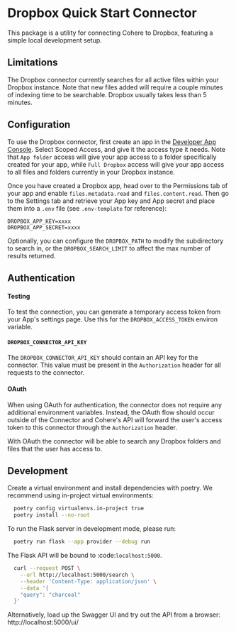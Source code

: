 # Dropbox Quick Start Connector

This package is a utility for connecting Cohere to Dropbox, featuring a simple local development setup.

## Limitations

The Dropbox connector currently searches for all active files within your Dropbox instance. Note that new files added will require a couple minutes of indexing time to be searchable. Dropbox usually takes less than 5 minutes.

## Configuration

To use the Dropbox connector, first create an app in the [Developer App Console](https://www.dropbox.com/developers/apps). Select Scoped Access, and give it the access type it needs. Note that `App folder` access will give your app access to a folder specifically created for your app, while `Full Dropbox` access will give your app access to all files and folders currently in your Dropbox instance.

Once you have created a Dropbox app, head over to the Permissions tab of your app and enable `files.metadata.read` and `files.content.read`. Then go to the Settings tab and retrieve your App key and App secret and place them into a `.env` file (see `.env-template` for reference):

```
DROPBOX_APP_KEY=xxxx
DROPBOX_APP_SECRET=xxxx
```

Optionally, you can configure the `DROPBOX_PATH` to modify the subdirectory to search in, or the `DROPBOX_SEARCH_LIMIT` to affect the max number of results returned.

## Authentication

#### Testing

To test the connection, you can generate a temporary access token from your App's settings page. Use this for the `DROPBOX_ACCESS_TOKEN` environ variable.

#### `DROPBOX_CONNECTOR_API_KEY`

The `DROPBOX_CONNECTOR_API_KEY` should contain an API key for the connector. This value must be present in the `Authorization` header for all requests to the connector.

#### OAuth

When using OAuth for authentication, the connector does not require any additional environment variables. Instead, the OAuth flow should occur outside of the Connector and Cohere's API will forward the user's access token to this connector through the `Authorization` header.

With OAuth the connector will be able to search any Dropbox folders and files that the user has access to.

## Development

Create a virtual environment and install dependencies with poetry. We recommend using in-project virtual environments:

```bash
  poetry config virtualenvs.in-project true
  poetry install --no-root
```

To run the Flask server in development mode, please run:

```bash
  poetry run flask --app provider --debug run
```

The Flask API will be bound to :code:`localhost:5000`.

```bash
  curl --request POST \
    --url http://localhost:5000/search \
    --header 'Content-Type: application/json' \
    --data '{
    "query": "charcoal"
  }'
```

Alternatively, load up the Swagger UI and try out the API from a browser: http://localhost:5000/ui/
